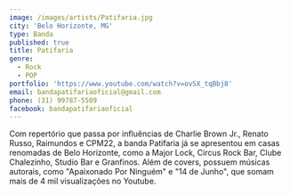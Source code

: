 ```yaml
---
image: /images/artists/Patifaria.jpg
city: 'Belo Horizonte, MG'
type: Banda
published: true
title: Patifaria
genre:
  - Rock
  - POP
portfolio: 'https://www.youtube.com/watch?v=ovSX_tqBbj8'
email: bandapatifariaoficial@gmail.com
phone: (31) 99787-5509
facebook: bandapatifariaoficial
---
```

Com repertório que passa por influências de Charlie Brown Jr., Renato Russo, Raimundos e CPM22, a banda Patifaria já se apresentou em casas renomadas de Belo Horizonte, como a Major Lock, Circus Rock Bar, Clube Chalezinho, Studio Bar e Granfinos. Além de covers, possuem músicas autorais, como "Apaixonado Por Ninguém" e "14 de Junho", que somam mais de 4 mil visualizações no Youtube.
